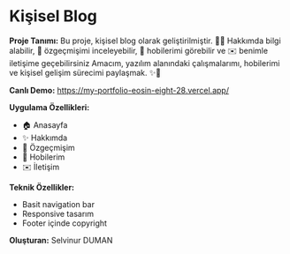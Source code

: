 # Kişisel Blog  

**Proje Tanımı:** Bu proje, kişisel blog olarak geliştirilmiştir. 🙋‍♀️ Hakkımda bilgi alabilir, 📄 özgeçmişimi inceleyebilir, 🎨 hobilerimi görebilir ve ✉️ benimle iletişime geçebilirsiniz
Amacım, yazılım alanındaki çalışmalarımı, hobilerimi ve kişisel gelişim sürecimi paylaşmak. ✨🚀

**Canlı Demo:** https://my-portfolio-eosin-eight-28.vercel.app/

**Uygulama Özellikleri:**  
- 🏠 Anasayfa
- ✨ Hakkımda 
- 📄 Özgeçmişim  
- 🎨 Hobilerim  
- ✉️ İletişim  

**Teknik Özellikler:**  
- Basit navigation bar  
- Responsive tasarım  
- Footer içinde copyright

**Oluşturan:** Selvinur DUMAN  

